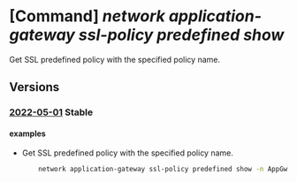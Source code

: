 # [Command] _network application-gateway ssl-policy predefined show_

Get SSL predefined policy with the specified policy name.

## Versions

### [2022-05-01](/Resources/mgmt-plane/L3N1YnNjcmlwdGlvbnMve30vcHJvdmlkZXJzL21pY3Jvc29mdC5uZXR3b3JrL2FwcGxpY2F0aW9uZ2F0ZXdheWF2YWlsYWJsZXNzbG9wdGlvbnMvZGVmYXVsdC9wcmVkZWZpbmVkcG9saWNpZXMve30=/2022-05-01.xml) **Stable**

<!-- mgmt-plane /subscriptions/{}/providers/microsoft.network/applicationgatewayavailablessloptions/default/predefinedpolicies/{} 2022-05-01 -->

#### examples

- Get SSL predefined policy with the specified policy name.
    ```bash
        network application-gateway ssl-policy predefined show -n AppGwSslPolicy20170401
    ```
